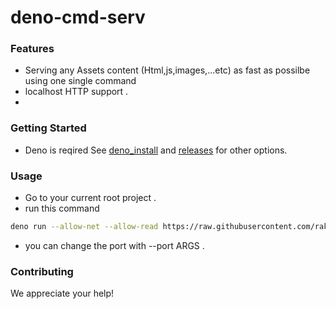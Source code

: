 # deno-cmd-serv

### Features

- Serving any Assets content (Html,js,images,...etc) as fast as possilbe using one single command  
- localhost HTTP support .
- 

### Getting Started
- Deno is reqired 
See
[deno_install](https://github.com/denoland/deno_install/blob/master/README.md)
and [releases](https://github.com/denoland/deno/releases) for other options.



###  Usage 
- Go to your current root project .
- run this command 
```sh
deno run --allow-net --allow-read https://raw.githubusercontent.com/rakanus/deno-cmd-serv/main/index.ts --port=9090

```
- you can change the port with --port ARGS .

### Contributing

We appreciate your help!
